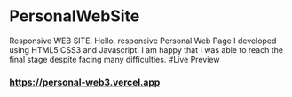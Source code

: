# PersonalWebSite
Responsive WEB SITE.
Hello, responsive Personal Web Page I developed using HTML5 CSS3 and Javascript. 
I am happy that I was able to reach the final stage despite facing many difficulties.
#Live Preview
### https://personal-web3.vercel.app
